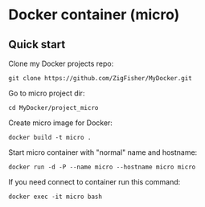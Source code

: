 Docker container (micro)
===


## Quick start
Clone my Docker projects repo:

	git clone https://github.com/ZigFisher/MyDocker.git

Go to micro project dir:

	cd MyDocker/project_micro

Create micro image for Docker:

	docker build -t micro .

Start micro container with "normal" name and hostname:

	docker run -d -P --name micro --hostname micro micro

If you need connect to container run this command:

	docker exec -it micro bash
